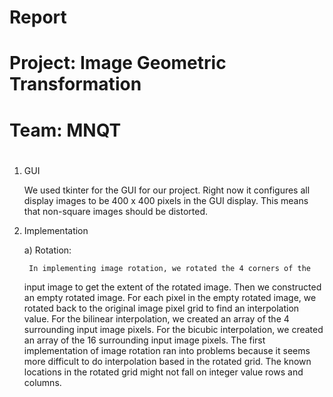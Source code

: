 # Report 
#
# Project: Image Geometric Transformation
# 
# Team: MNQT
#

1. GUI

	We used tkinter for the GUI for our project. Right now it configures
all display images to be 400 x 400 pixels in the GUI display.  This means that
non-square images should be distorted.

2. Implementation

	a) Rotation:
		
		In implementing image rotation, we rotated the 4 corners of the
	input image to get the extent of the rotated image.  Then we constructed
	an empty rotated image.  For each pixel in the empty rotated image, we
	rotated back to the original image pixel grid to find an interpolation
	value.  For the bilinear interpolation, we created an array of the 4
	surrounding input image pixels. For the bicubic interpolation, we created
	an array of the 16 surrounding input image pixels.
		The first implementation of image rotation ran into problems
	because it seems more difficult to do interpolation based in the rotated
	grid.  The known locations in the rotated grid might not fall on integer
	value rows and columns.
